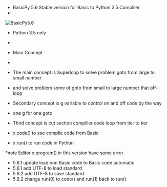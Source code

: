 - BasicPy 5.6 Stable version for Basic to Python 3.5 Compliler 
- 
![BasicPy5.6](http://2.bp.blogspot.com/-_AOTFDji9ek/VV7FIADEXkI/AAAAAAAAAQs/VZt7FR5FZnU/s400/basicpy56.jpg "Basic to Python Complier")
- Python 3.5 only
- 
- Main Concept
- 
- The main concept is Superloop to solve problem goto from large to small number 
- and solve problem some of goto from small to large number that off-loop 
- Secondary concept is g variable to control on and off code by the way 
- one g for one goto
- Third concept is cut section compliler code loop from tier to tier 


- x.code() to see complie code from Basic 
- x.run() to run code in Python


*note
Editor x.program() in this version have some error
- 5.6.1 update load non Basic code to Basic code automatic
- 5.6.1 add UTF-8 to load standard
- 5.6.2 add UTF-8 to save standard
- 5.6.2 change run(0) to code() and run(1) back to run()
